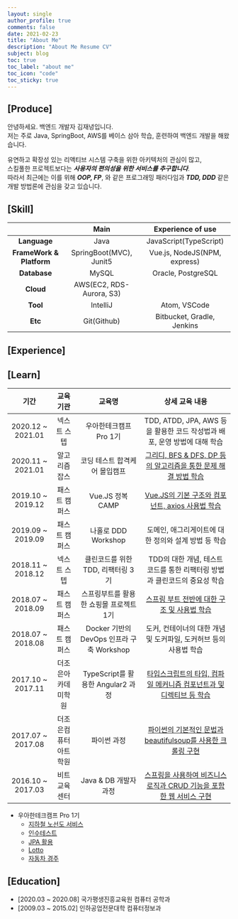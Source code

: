 ```yaml
---
layout: single
author_profile: true
comments: false
date: 2021-02-23
title: "About Me"
description: "About Me Resume CV"
subject: blog
toc: true
toc_label: "about me"
toc_icon: "code"
toc_sticky: true
---
```


## [Produce]
안녕하세요. 백엔드 개발자 김재녕입니다.  
저는 주로 Java, SpringBoot, AWS를 베이스 삼아 학습, 훈련하여 백엔드 개발을 해왔습니다.  

유연하고 확장성 있는 리액티브 시스템 구축을 위한 아키텍처의 관심이 많고,  
스킬풀한 프로젝트보다는 ***사용자의 편의성을 위한 서비스를 추구합니다***.  
따라서 최근에는 이를 위해 ***OOP, FP***, 와 같은 프로그래밍 패러다임과 ***TDD, DDD*** 같은 개발 방법론에 관심을 갖고 있습니다.

## [Skill]

|                          |             **Main**             |        **Experience of use**        |
|:------------------------:|:--------------------------------:|:-----------------------------------:|
| **Language**             | Java                             | JavaScript(TypeScript)              |
| **FrameWork & Platform** | SpringBoot(MVC), Junit5          | Vue.js, NodeJS(NPM, express)        |
| **Database**             | MySQL                            | Oracle, PostgreSQL                  |
| **Cloud**                | AWS(EC2, RDS-Aurora, S3)         |                                     |
| **Tool**                 | IntelliJ                         | Atom, VSCode                        |
| **Etc**                  | Git(Github)                      | Bitbucket, Gradle, Jenkins          |

## [Experience]

## [Learn]

|       기간        |       교육기관       |                   교육명                 |                             상세 교육 내용                              |
|:-----------------:|:-------------------:|:----------------------------------------:|:----------------------------------------------------------------------:|
| 2020.12 ~ 2021.01 | 넥스트 스텝          | 우아한테크캠프 Pro 1기                    | TDD, ATDD, JPA, AWS 등을 활용한 코드 작성법과 배포, 운영 방법에 대해 학습 |
| 2020.11 ~ 2021.01 | 알고리즘 잡스        | 코딩 테스트 합격케어 몰입캠프              | [그리디, BFS & DFS, DP 등의 알고리즘을 통한 문제 해결 방법 학습](https://github.com/jaenyeong/Lecture_Algorithmjobs)           |
| 2019.10 ~ 2019.12 | 패스트 캠퍼스        | Vue.JS 정복 CAMP                         | [Vue.JS의 기본 구조와 컴포넌트, axios 사용법 학습](https://github.com/jaenyeong/Lecture_Vue.js)                                        |
| 2019.09 ~ 2019.09 | 패스트 캠퍼스        | 나홀로 DDD Workshop                      | 도메인, 애그리게이트에 대한 정의와 설계 방법 등 학습                      |
| 2018.11 ~ 2018.12 | 넥스트 스텝          | 클린코드를 위한 TDD, 리팩터링 3기         | TDD의 대한 개념, 테스트 코드를 통한 리팩터링 방법과 클린코드의 중요성 학습 |
| 2018.07 ~ 2018.09 | 패스트 캠퍼스        | 스프링부트를 활용한 쇼핑몰 프로젝트 1기    | [스프링 부트 전반에 대한 구조 및 사용법 학습](https://github.com/jaenyeong/Lecture_SpringBoot)                              |
| 2018.07 ~ 2018.08 | 패스트 캠퍼스        | Docker 기반의 DevOps 인프라 구축 Workshop | 도커, 컨테이너의 대한 개념 및 도커파일, 도커허브 등의 사용법 학습         |
| 2017.10 ~ 2017.11 | 더조은아카데미학원   | TypeScript를 활용한 Angular2 과정         | [타입스크립트의 타입, 컴파일 메커니즘 컴포넌트과 및 디렉티브 등 학습](https://github.com/jaenyeong/Lecture_Angular2)        |
| 2017.07 ~ 2017.08 | 더조은컴퓨터아트학원 | 파이썬 과정                               | [파이썬의 기본적인 문법과 beautifulsoup를 사용한 크롤링 구현](https://github.com/jaenyeong/Lecture_python)               |
| 2016.10 ~ 2017.03 | 비트교육센터         | Java & DB 개발자 과정                     | [스프링을 사용하여 비즈니스 로직과 CRUD 기능을 포함한 웹 서비스 구현](https://github.com/jaenyeong/Project_Bitcamp-Java89-Z)       |

* 우아한테크캠프 Pro 1기
  * [지하철 노선도 서비스](https://github.com/jaenyeong/atdd-subway-service)
  * [인수테스트](https://github.com/jaenyeong/atdd-subway-admin)
  * [JPA 활용](https://github.com/jaenyeong/jwp-jpa)
  * [Lotto](https://github.com/jaenyeong/java-lotto)
  * [자동차 경주](https://github.com/jaenyeong/java-racingcar)

## [Education]
* [2020.03 ~ 2020.08] 국가평생진흥교육원 컴퓨터 공학과
* [2009.03 ~ 2015.02] 인하공업전문대학 컴퓨터정보과
